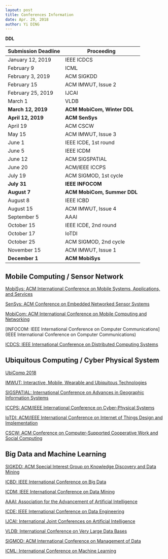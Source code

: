 ```yaml
---
layout: post
title: Conferences Information
date: Apr. 29, 2018
author: Yi DING
---
```


**DDL**

| Submission Deadline | Proceeding                  |
| ------------------- | --------------------------- |
| January 12, 2019    | IEEE ICDCS                  |
| February 9          | ICML                        |
| February 3, 2019    | ACM SIGKDD                  |
| February 15         | ACM IMWUT, Issue 2          |
| February 25, 2019   | IJCAI                       |
| March 1             | VLDB                        |
| **March 12, 2019**  | **ACM MobiCom, Winter DDL** |
| **April 12, 2019**  | **ACM SenSys**              |
| April 19            | ACM CSCW                    |
| May 15              | ACM IMWUT, Issue 3          |
| June 1              | IEEE ICDE, 1st round        |
| June 5              | IEEE ICDM                   |
| June 12             | ACM SIGSPATIAL              |
| June 20             | ACM/IEEE ICCPS              |
| July 19             | ACM SIGMOD, 1st cycle       |
| **July 31**         | **IEEE INFOCOM**            |
| **August 7**        | **ACM MobiCom, Summer DDL** |
| August 8            | IEEE ICBD                   |
| August 15           | ACM IMWUT, Issue 4          |
| September 5         | AAAI                        |
| October 15          | IEEE ICDE, 2nd round        |
| October 17          | IoTDI                       |
| October 25          | ACM SIGMOD, 2nd cycle       |
| November 15         | ACM IMWUT, Issue 1          |
| **December 1**      | **ACM MobiSys**             |



## Mobile Computing / Sensor Network

[MobiSys: ACM International Conference on Mobile Systems, Applications, and Services](https://www.sigmobile.org/mobisys/2018/)

[SenSys: ACM Conference on Embedded Networked Sensor Systems](http://sensys.acm.org/2018/)

[MobiCom: ACM International Conference on Mobile Computing and Networking](https://www.sigmobile.org/mobicom/submission.html)

[INFOCOM: IEEE International Conference on Computer Communications](IEEE International Conference on Computer Communications)

[ICDCS: IEEE International Conference on Distributed Computing Systems](http://theory.utdallas.edu/ICDCS2019/)



## Ubiquitous Computing / Cyber Physical System

[UbiComp 2018](http://ubicomp.org/ubicomp2018/cfps/papers.html)

[IMWUT: Interactive, Mobile, Wearable and Ubiquitous Technologies](https://imwut.acm.org/)

[SIGSPATIAL: International Conference on Advances in Geographic Information Systems](http://sigspatial2018.sigspatial.org/cfp/)

[ICCPS: ACM/IEEE International Conference on Cyber-Physical Systems](http://iccps.acm.org/)

[IoTDI: ACM/IEEE International Conference on Internet of Things Design and Implementation](http://conferences.computer.org/iotDI/2019/)

[CSCW: ACM Conference on Computer-Supported Cooperative Work and Social Computing](http://cscw.acm.org/)



## Big Data and Machine Learning 

[SIGKDD: ACM Special Interest Group on Knowledge Discovery and Data Mining](http://www.kdd.org/)

[ICBD: IEEE International Conference on Big Data](http://cci.drexel.edu/bigdata/bigdata2018/CallPapers.html)

[ICDM: IEEE International Conference on Data Mining](http://icdm2018.org/calls/call-for-papers/)

[AAAI: Association for the Advancement of Artificial Intelligence](https://aaai.org/Conferences/AAAI-19/aaai19call/)

[ICDE:  IEEE International Conference on Data Engineering](http://conferences.cis.umac.mo/icde2019/?page_id=43)

[IJCAI: International Joint Conferences on Artificial Intelligence](https://ijcai.org/)

[VLDB: International Conference on Very Large Data Bases](https://www.vldb.org/2019/)

[SIGMOD: ACM International Conference on Management of Data](http://sigmod2019.org/sigmodcfp)

[ICML: International Conference on Machine Learning](https://icml.cc/)



